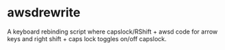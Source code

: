 # awsdrewrite

A keyboard rebinding script where capslock/RShift + awsd code for arrow keys and right shift + caps lock toggles on/off capslock. 
